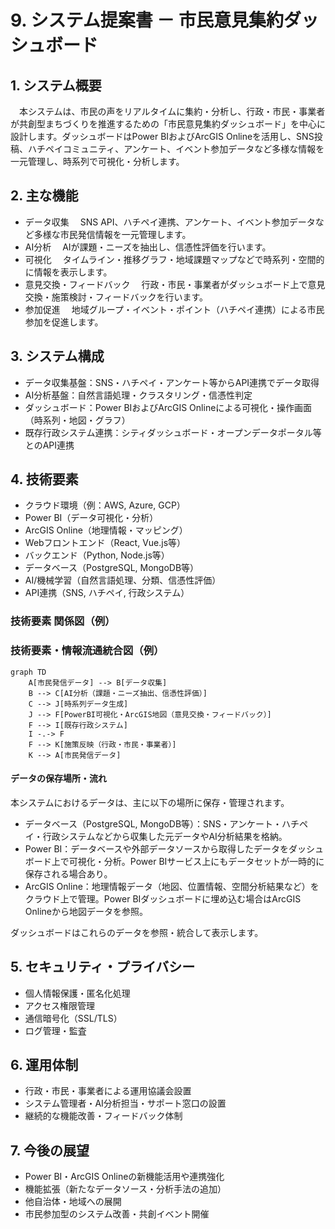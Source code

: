 # 9. システム提案書 － 市民意見集約ダッシュボード

## 1. システム概要
　本システムは、市民の声をリアルタイムに集約・分析し、行政・市民・事業者が共創型まちづくりを推進するための「市民意見集約ダッシュボード」を中心に設計します。ダッシュボードはPower BIおよびArcGIS Onlineを活用し、SNS投稿、ハチペイコミュニティ、アンケート、イベント参加データなど多様な情報を一元管理し、時系列で可視化・分析します。

## 2. 主な機能
- データ収集
　SNS API、ハチペイ連携、アンケート、イベント参加データなど多様な市民発信情報を一元管理します。
- AI分析
　AIが課題・ニーズを抽出し、信憑性評価を行います。
- 可視化
　タイムライン・推移グラフ・地域課題マップなどで時系列・空間的に情報を表示します。
- 意見交換・フィードバック
　行政・市民・事業者がダッシュボード上で意見交換・施策検討・フィードバックを行います。
- 参加促進
　地域グループ・イベント・ポイント（ハチペイ連携）による市民参加を促進します。

## 3. システム構成
- データ収集基盤：SNS・ハチペイ・アンケート等からAPI連携でデータ取得
- AI分析基盤：自然言語処理・クラスタリング・信憑性判定
- ダッシュボード：Power BIおよびArcGIS Onlineによる可視化・操作画面（時系列・地図・グラフ）
- 既存行政システム連携：シティダッシュボード・オープンデータポータル等とのAPI連携

## 4. 技術要素
- クラウド環境（例：AWS, Azure, GCP）
- Power BI（データ可視化・分析）
- ArcGIS Online（地理情報・マッピング）
- Webフロントエンド（React, Vue.js等）
- バックエンド（Python, Node.js等）
- データベース（PostgreSQL, MongoDB等）
- AI/機械学習（自然言語処理、分類、信憑性評価）
- API連携（SNS, ハチペイ, 行政システム）

### 技術要素 関係図（例）


### 技術要素・情報流通統合図（例）

```mermaid
graph TD
    A[市民発信データ] --> B[データ収集]
    B --> C[AI分析（課題・ニーズ抽出、信憑性評価）]
    C --> J[時系列データ生成]
    J --> F[PowerBI可視化・ArcGIS地図（意見交換・フィードバック）]
    F --> I[既存行政システム]
    I -.-> F
    F --> K[施策反映（行政・市民・事業者）]
    K --> A[市民発信データ]
```

#### データの保存場所・流れ

本システムにおけるデータは、主に以下の場所に保存・管理されます。

- データベース（PostgreSQL, MongoDB等）：SNS・アンケート・ハチペイ・行政システムなどから収集した元データやAI分析結果を格納。
- Power BI：データベースや外部データソースから取得したデータをダッシュボード上で可視化・分析。Power BIサービス上にもデータセットが一時的に保存される場合あり。
- ArcGIS Online：地理情報データ（地図、位置情報、空間分析結果など）をクラウド上で管理。Power BIダッシュボードに埋め込む場合はArcGIS Onlineから地図データを参照。

ダッシュボードはこれらのデータを参照・統合して表示します。

## 5. セキュリティ・プライバシー
- 個人情報保護・匿名化処理
- アクセス権限管理
- 通信暗号化（SSL/TLS）
- ログ管理・監査

## 6. 運用体制
- 行政・市民・事業者による運用協議会設置
- システム管理者・AI分析担当・サポート窓口の設置
- 継続的な機能改善・フィードバック体制

## 7. 今後の展望
- Power BI・ArcGIS Onlineの新機能活用や連携強化
- 機能拡張（新たなデータソース・分析手法の追加）
- 他自治体・地域への展開
- 市民参加型のシステム改善・共創イベント開催
